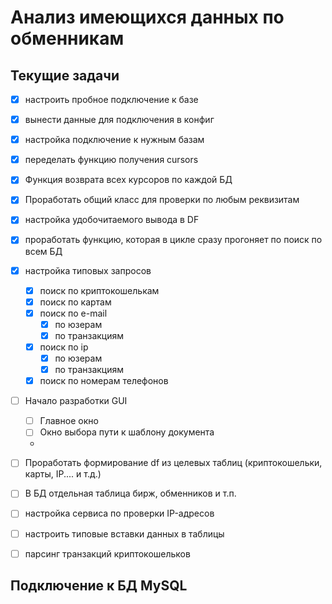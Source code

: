 # Анализ имеющихся данных по обменникам

## Текущие задачи
 - [x] настроить пробное подключение к базе
 - [x] вынести данные для подключения в конфиг
 - [x] настройка подключение к нужным базам
 - [x] переделать функцию получения cursors
 - [x] Функция возврата всех курсоров по каждой БД
 - [x] Проработать общий класс для проверки по любым реквизитам
 - [x] настройка удобочитаемого вывода в DF
 - [x] проработать функцию, которая в цикле сразу прогоняет по поиск по всем БД
 - [x] настройка типовых запросов
     - [x] поиск по криптокошелькам
     - [x] поиск по картам
     - [x] поиск по e-mail
       - [x] по юзерам
       - [x] по транзакциям
     - [x] поиск по ip
       - [x] по юзерам
       - [x] по транзакциям
     - [x] поиск по номерам телефонов

 - [ ] Начало разработки GUI
   - [ ] Главное окно
   - [ ] Окно выбора пути к шаблону документа
   - 

 - [ ] Проработать формирование df из целевых таблиц (криптокошельки, карты, IP.... и т.д.)
 - [ ] В БД отдельная таблица бирж, обменников и т.п.
 - [ ] настройка сервиса по проверки IP-адресов
 - [ ] настроить типовые вставки данных в таблицы
 - [ ] парсинг транзакций криптокошельков



## Подключение к БД MySQL






